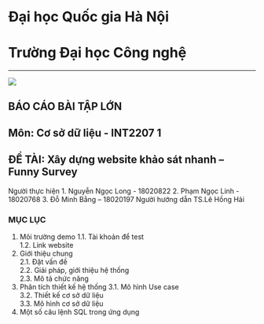 # Đại học Quốc gia Hà Nội
# Trường Đại học Công nghệ
 ---------------------
<img src="https://imgur.com/e3GtcAN">

## BÁO CÁO BÀI TẬP LỚN

## Môn: Cơ sở dữ liệu - INT2207 1
## ĐỀ TÀI: Xây dựng website khảo sát nhanh – Funny Survey 

Người thực hiện	     1.	Nguyễn Ngọc Long - 18020822
                     2.	Phạm Ngọc Linh - 18020768
                     3.	Đỗ Minh Bằng – 18020197
Người hướng dẫn	     TS.Lê Hồng Hải

### MỤC LỤC

1.	Môi trường demo	
  1.1.	Tài khoản để test	
  1.2.	Link website	
2.	Giới thiệu chung	
  2.1.	Đặt vấn đề	
  2.2.	Giải pháp, giới thiệu hệ thống	
  2.3.	Mô tả chức năng	
3.	Phân tích thiết kế hệ thống	
  3.1.	Mô hình Use case	
  3.2.	Thiết kế cơ sở dữ liệu	
  3.3.	Mô hình cơ sở dữ liệu	
4.	Một số câu lệnh SQL trong ứng dụng	

